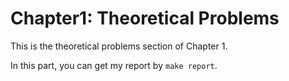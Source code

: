 # Chapter1: Theoretical Problems

This is the theoretical problems section of Chapter 1.

In this part, you can get my report by ```make report```.